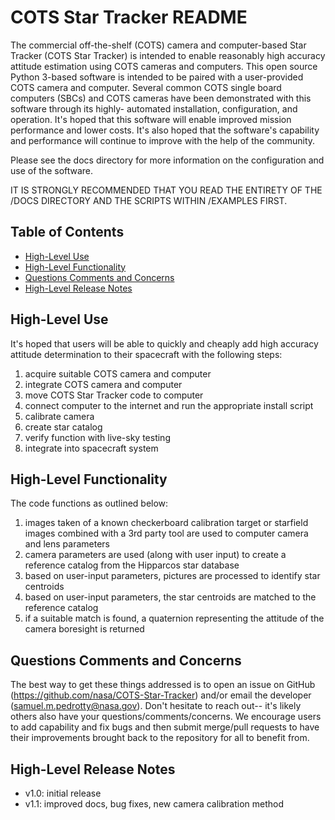
# COTS Star Tracker README

The commercial off-the-shelf (COTS) camera and computer-based Star Tracker (COTS Star Tracker) is intended
to enable reasonably high accuracy attitude estimation using COTS cameras and computers.  This open source Python 3-based
software is intended to be paired with a user-provided COTS camera and computer.  Several common COTS
single board computers (SBCs) and COTS cameras have been demonstrated with this software through its highly-
automated installation, configuration, and operation.  It's hoped that this software will enable improved mission
performance and lower costs.  It's also hoped that the software's capability and performance will continue to improve
with the help of the community.

Please see the docs directory for more information on the configuration and use of the software.

IT IS STRONGLY RECOMMENDED THAT YOU READ THE ENTIRETY OF THE /DOCS DIRECTORY AND THE SCRIPTS WITHIN /EXAMPLES FIRST.


## Table of Contents

* [High-Level Use](#high-level-use)
* [High-Level Functionality](#high-level-functionality)
* [Questions Comments and Concerns](#questions-comments-and-concerns)
* [High-Level Release Notes](#high-level-release-notes)


## High-Level Use

It's hoped that users will be able to quickly and cheaply add high accuracy attitude determination to their spacecraft with the following steps:
1. acquire suitable COTS camera and computer
2. integrate COTS camera and computer
3. move COTS Star Tracker code to computer
4. connect computer to the internet and run the appropriate install script
5. calibrate camera
6. create star catalog
7. verify function with live-sky testing
8. integrate into spacecraft system


## High-Level Functionality

The code functions as outlined below:
1. images taken of a known checkerboard calibration target or starfield images combined with a 3rd party tool are used to computer camera and lens parameters
2. camera parameters are used (along with user input) to create a reference catalog from the Hipparcos star database
3. based on user-input parameters, pictures are processed to identify star centroids
4. based on user-input parameters, the star centroids are matched to the reference catalog
5. if a suitable match is found, a quaternion representing the attitude of the camera boresight is returned


## Questions Comments and Concerns

The best way to get these things addressed is to open an issue on GitHub (https://github.com/nasa/COTS-Star-Tracker) and/or email the developer (samuel.m.pedrotty@nasa.gov).
Don't hesitate to reach out-- it's likely others also have your questions/comments/concerns.  We encourage users to add 
capability and fix bugs and then submit merge/pull requests to have their improvements brought back to the repository for all to benefit from.


## High-Level Release Notes

* v1.0: initial release
* v1.1: improved docs, bug fixes, new camera calibration method


